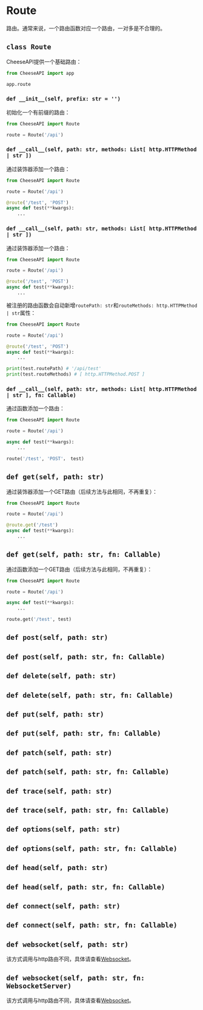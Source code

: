 # **Route**

路由。通常来说，一个路由函数对应一个路由，一对多是不合理的。

## **`class Route`**

CheeseAPI提供一个基础路由：

```python
from CheeseAPI import app

app.route
```

### **`def __init__(self, prefix: str = '')`**

初始化一个有前缀的路由：

```python
from CheeseAPI import Route

route = Route('/api')
```

### **`def __call__(self, path: str, methods: List[ http.HTTPMethod | str ])`**

通过装饰器添加一个路由：

```python
from CheeseAPI import Route

route = Route('/api')

@route('/test', 'POST')
async def test(**kwargs):
    ...
```

### **`def __call__(self, path: str, methods: List[ http.HTTPMethod | str ])`**

通过装饰器添加一个路由：

```python
from CheeseAPI import Route

route = Route('/api')

@route('/test', 'POST')
async def test(**kwargs):
    ...
```

被注册的路由函数会自动新增`routePath: str`和`routeMethods: http.HTTPMethod | str`属性：

```python
from CheeseAPI import Route

route = Route('/api')

@route('/test', 'POST')
async def test(**kwargs):
    ...

print(test.routePath) # '/api/test'
print(test.routeMethods) # [ http.HTTPMethod.POST ]
```

### **`def __call__(self, path: str, methods: List[ http.HTTPMethod | str ], fn: Callable)`**

通过函数添加一个路由：

```python
from CheeseAPI import Route

route = Route('/api')

async def test(**kwargs):
    ...

route('/test', 'POST'， test)
```

## **`def get(self, path: str)`**

通过装饰器添加一个GET路由（后续方法与此相同，不再重复）：

```python
from CheeseAPI import Route

route = Route('/api')

@route.get('/test')
async def test(**kwargs):
    ...
```

## **`def get(self, path: str, fn: Callable)`**

通过函数添加一个GET路由（后续方法与此相同，不再重复）：

```python
from CheeseAPI import Route

route = Route('/api')

async def test(**kwargs):
    ...

route.get('/test', test)
```

## **`def post(self, path: str)`**

## **`def post(self, path: str, fn: Callable)`**

## **`def delete(self, path: str)`**

## **`def delete(self, path: str, fn: Callable)`**

## **`def put(self, path: str)`**

## **`def put(self, path: str, fn: Callable)`**

## **`def patch(self, path: str)`**

## **`def patch(self, path: str, fn: Callable)`**

## **`def trace(self, path: str)`**

## **`def trace(self, path: str, fn: Callable)`**

## **`def options(self, path: str)`**

## **`def options(self, path: str, fn: Callable)`**

## **`def head(self, path: str)`**

## **`def head(self, path: str, fn: Callable)`**

## **`def connect(self, path: str)`**

## **`def connect(self, path: str, fn: Callable)`**

## **`def websocket(self, path: str)`**

该方式调用与http路由不同，具体请查看[Websocket](./Websocket.md)。

## **`def websocket(self, path: str, fn: WebsocketServer)`**

该方式调用与http路由不同，具体请查看[Websocket](./Websocket.md)。
